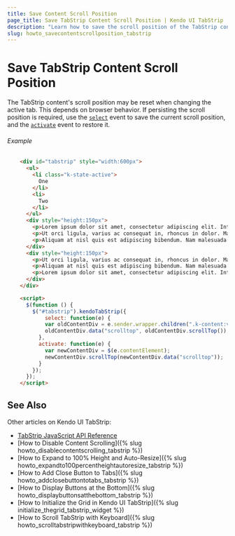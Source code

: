 ```yaml
---
title: Save Content Scroll Position
page_title: Save TabStrip Content Scroll Position | Kendo UI TabStrip
description: "Learn how to save the scroll position of the TabStrip content."
slug: howto_savecontentscrollposition_tabstrip
---
```


# Save TabStrip Content Scroll Position

The TabStrip content's scroll position may be reset when changing the active tab. This depends on browser behavior. If persisting the scroll position is required, use the [`select`](/api/javascript/ui/tabstrip#events-select) event to save the current scroll position, and the [`activate`](/api/javascript/ui/tabstrip#events-activate) event to restore it.

###### Example

```html
    <div id="tabstrip" style="width:600px">
      <ul>
        <li class="k-state-active">
          One
        </li>
        <li>
          Two
        </li>
      </ul>
      <div style="height:150px">
        <p>Lorem ipsum dolor sit amet, consectetur adipiscing elit. Integer felis libero, lobortis ac rutrum quis, varius a velit. Donec lacus erat, cursus sed porta quis, adipiscing et ligula. Duis volutpat, sem pharetra accumsan pharetra, mi ligula cursus felis, ac aliquet leo diam eget risus. Integer facilisis, justo cursus venenatis vehicula, massa nisl tempor sem, in ullamcorper neque mauris in orci.</p>
        <p>Ut orci ligula, varius ac consequat in, rhoncus in dolor. Mauris pulvinar molestie accumsan. Vestibulum ante ipsum primis in faucibus orci luctus et ultrices posuere cubilia Curae; Aenean velit ligula, pharetra quis aliquam sed, scelerisque sed sapien. Class aptent taciti sociosqu ad litora torquent per conubia nostra, per inceptos himenaeos. Aliquam dui mi, vulputate vitae pulvinar ac, condimentum sed eros.</p>
        <p>Aliquam at nisl quis est adipiscing bibendum. Nam malesuada eros facilisis arcu vulputate at aliquam nunc tempor. In commodo scelerisque enim, eget sodales lorem condimentum rutrum. Phasellus sem metus, ultricies at commodo in, tristique non est. Morbi vel mauris eget mauris commodo elementum. Nam eget libero lacus, ut sollicitudin ante. Nam odio quam, suscipit a fringilla eget, dignissim nec arcu. Donec tristique arcu ut sapien elementum pellentesque.</p>
      </div>
      <div style="height:150px">
        <p>Ut orci ligula, varius ac consequat in, rhoncus in dolor. Mauris pulvinar molestie accumsan. Vestibulum ante ipsum primis in faucibus orci luctus et ultrices posuere cubilia Curae; Aenean velit ligula, pharetra quis aliquam sed, scelerisque sed sapien. Class aptent taciti sociosqu ad litora torquent per conubia nostra, per inceptos himenaeos. Aliquam dui mi, vulputate vitae pulvinar ac, condimentum sed eros.</p>
        <p>Aliquam at nisl quis est adipiscing bibendum. Nam malesuada eros facilisis arcu vulputate at aliquam nunc tempor. In commodo scelerisque enim, eget sodales lorem condimentum rutrum. Phasellus sem metus, ultricies at commodo in, tristique non est. Morbi vel mauris eget mauris commodo elementum. Nam eget libero lacus, ut sollicitudin ante. Nam odio quam, suscipit a fringilla eget, dignissim nec arcu. Donec tristique arcu ut sapien elementum pellentesque.</p>
        <p>Lorem ipsum dolor sit amet, consectetur adipiscing elit. Integer felis libero, lobortis ac rutrum quis, varius a velit. Donec lacus erat, cursus sed porta quis, adipiscing et ligula. Duis volutpat, sem pharetra accumsan pharetra, mi ligula cursus felis, ac aliquet leo diam eget risus. Integer facilisis, justo cursus venenatis vehicula, massa nisl tempor sem, in ullamcorper neque mauris in orci.</p>
      </div>
    </div>

    <script>
      $(function () {
        $("#tabstrip").kendoTabStrip({
        	select: function(e) {
            var oldContentDiv = e.sender.wrapper.children(".k-content:visible");
            oldContentDiv.data("scrolltop", oldContentDiv.scrollTop());
          },
          activate: function(e) {
            var newContentDiv = $(e.contentElement);
          	newContentDiv.scrollTop(newContentDiv.data("scrolltop"));
          }
        });
      });
    </script>
```

## See Also

Other articles on Kendo UI TabStrip:

* [TabStrip JavaScript API Reference](/api/javascript/ui/tabstrip)
* [How to Disable Content Scrolling]({% slug howto_disablecontentscrolling_tabstrip %})
* [How to Expand to 100% Height and Auto-Resize]({% slug howto_expandto100percentheightautoresize_tabstrip %})
* [How to Add Close Button to Tabs]({% slug howto_addclosebuttontotabs_tabstrip %})
* [How to Display Buttons at the Bottom]({% slug howto_displaybuttonsatthebottom_tabstrip %})
* [How to Initialize the Grid in Kendo UI TabStrip]({% slug initialize_thegrid_tabstrip_widget %})
* [How to Scroll TabStrip with Keyboard]({% slug howto_scrolltabstripwithkeyboard_tabstrip %})
